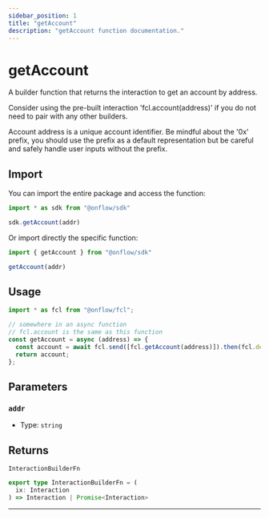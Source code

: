 ```yaml
---
sidebar_position: 1
title: "getAccount"
description: "getAccount function documentation."
---
```


<!-- THIS DOCUMENT IS AUTO-GENERATED FROM [onflow/sdk/src/build/build-get-account.ts](https://github.com/onflow/fcl-js/tree/master/packages/sdk/src/build/build-get-account.ts). DO NOT EDIT MANUALLY -->

# getAccount

A builder function that returns the interaction to get an account by address.

Consider using the pre-built interaction 'fcl.account(address)' if you do not need to pair with any other builders.

Account address is a unique account identifier. Be mindful about the '0x' prefix, you should use the prefix as a default representation but be careful and safely handle user inputs without the prefix.

## Import

You can import the entire package and access the function:

```typescript
import * as sdk from "@onflow/sdk"

sdk.getAccount(addr)
```

Or import directly the specific function:

```typescript
import { getAccount } from "@onflow/sdk"

getAccount(addr)
```

## Usage

```typescript
import * as fcl from "@onflow/fcl";

// somewhere in an async function
// fcl.account is the same as this function
const getAccount = async (address) => {
  const account = await fcl.send([fcl.getAccount(address)]).then(fcl.decode);
  return account;
};
```

## Parameters

### `addr` 

- Type: `string`



## Returns

`InteractionBuilderFn`

```typescript
export type InteractionBuilderFn = (
  ix: Interaction
) => Interaction | Promise<Interaction>
```

---